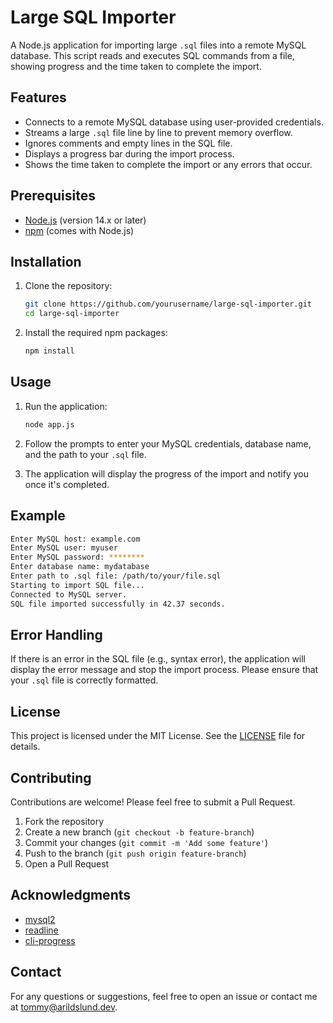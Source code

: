 
# Large SQL Importer

A Node.js application for importing large `.sql` files into a remote MySQL database. This script reads and executes SQL commands from a file, showing progress and the time taken to complete the import.

## Features

- Connects to a remote MySQL database using user-provided credentials.
- Streams a large `.sql` file line by line to prevent memory overflow.
- Ignores comments and empty lines in the SQL file.
- Displays a progress bar during the import process.
- Shows the time taken to complete the import or any errors that occur.

## Prerequisites

- [Node.js](https://nodejs.org/) (version 14.x or later)
- [npm](https://www.npmjs.com/) (comes with Node.js)

## Installation

1. Clone the repository:

   ```bash
   git clone https://github.com/yourusername/large-sql-importer.git
   cd large-sql-importer
   ```

2. Install the required npm packages:

   ```bash
   npm install
   ```

## Usage

1. Run the application:

   ```bash
   node app.js
   ```

2. Follow the prompts to enter your MySQL credentials, database name, and the path to your `.sql` file.

3. The application will display the progress of the import and notify you once it's completed.

## Example

```bash
Enter MySQL host: example.com
Enter MySQL user: myuser
Enter MySQL password: ********
Enter database name: mydatabase
Enter path to .sql file: /path/to/your/file.sql
Starting to import SQL file...
Connected to MySQL server.
SQL file imported successfully in 42.37 seconds.
```

## Error Handling

If there is an error in the SQL file (e.g., syntax error), the application will display the error message and stop the import process. Please ensure that your `.sql` file is correctly formatted.

## License

This project is licensed under the MIT License. See the [LICENSE](LICENSE) file for details.

## Contributing

Contributions are welcome! Please feel free to submit a Pull Request.

1. Fork the repository
2. Create a new branch (`git checkout -b feature-branch`)
3. Commit your changes (`git commit -m 'Add some feature'`)
4. Push to the branch (`git push origin feature-branch`)
5. Open a Pull Request

## Acknowledgments

- [mysql2](https://www.npmjs.com/package/mysql2)
- [readline](https://nodejs.org/api/readline.html)
- [cli-progress](https://www.npmjs.com/package/cli-progress)

## Contact

For any questions or suggestions, feel free to open an issue or contact me at tommy@arildslund.dev.
